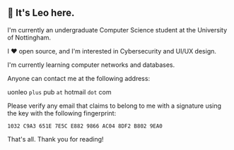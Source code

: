 ## 👋 It's Leo here.

I'm currently an undergraduate Computer Science student at the University of Nottingham.

I ❤️ open source, and I'm interested in Cybersecurity and UI/UX design.

I'm currently learning computer networks and databases.

Anyone can contact me at the following address:

  uonleo `plus` pub `at` hotmail `dot` com

Please verify any email that claims to belong to me with a signature using the key with the following fingerprint:

```
1032 C9A3 651E 7E5C E882 9866 AC04 8DF2 B802 9EA0
```

That's all. Thank you for reading!

